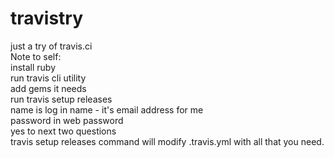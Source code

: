 # travistry   
just a try of travis.ci  
Note to self:  
install ruby  
run travis cli utility  
add gems it needs  
run travis setup releases  
name is log in name - it's email address for me  
password in web password  
yes to next two questions  
travis setup releases command will modify .travis.yml with all that you need.

